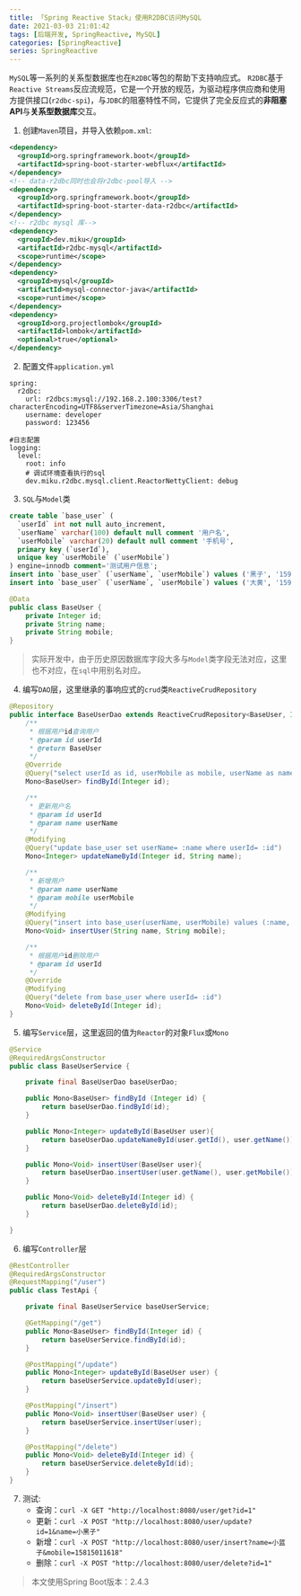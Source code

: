 ```yaml
---
title: 「Spring Reactive Stack」使用R2DBC访问MySQL
date: 2021-03-03 21:01:42
tags: [后端开发, SpringReactive, MySQL]
categories: [SpringReactive]
series: SpringReactive
---
```


`MySQL`等一系列的关系型数据库也在`R2DBC`等包的帮助下支持响应式。
`R2DBC`基于`Reactive Streams`反应流规范，它是一个开放的规范，为驱动程序供应商和使用方提供接口(`r2dbc-spi`)，与`JDBC`的阻塞特性不同，它提供了完全反应式的**非阻塞API**与**关系型数据库**交互。<!-- more -->

1. 创建`Maven`项目，并导入依赖`pom.xml`:
``` xml
<dependency>
  <groupId>org.springframework.boot</groupId>
  <artifactId>spring-boot-starter-webflux</artifactId>
</dependency>
<!-- data-r2dbc同时也会将r2dbc-pool导入 -->
<dependency>
  <groupId>org.springframework.boot</groupId>
  <artifactId>spring-boot-starter-data-r2dbc</artifactId>
</dependency>
<!-- r2dbc mysql 库-->
<dependency>
  <groupId>dev.miku</groupId>
  <artifactId>r2dbc-mysql</artifactId>
  <scope>runtime</scope>
</dependency>
<dependency>
  <groupId>mysql</groupId>
  <artifactId>mysql-connector-java</artifactId>
  <scope>runtime</scope>
</dependency>
<dependency>
  <groupId>org.projectlombok</groupId>
  <artifactId>lombok</artifactId>
  <optional>true</optional>
</dependency>
```

2. 配置文件`application.yml`
``` ymal
spring:
  r2dbc:
    url: r2dbcs:mysql://192.168.2.100:3306/test?characterEncoding=UTF8&serverTimezone=Asia/Shanghai
    username: developer
    password: 123456
    
#日志配置
logging:
  level:
    root: info
    # 调试环境查看执行的sql
    dev.miku.r2dbc.mysql.client.ReactorNettyClient: debug
```

3. `SQL`与`Model`类
``` sql
create table `base_user` (
  `userId` int not null auto_increment,
  `userName` varchar(100) default null comment '用户名',
  `userMobile` varchar(20) default null comment '手机号',
  primary key (`userId`),
  unique key `userMobile` (`userMobile`)
) engine=innodb comment='测试用户信息';
insert into `base_user` (`userName`, `userMobile`) values ('黑子', '15914061216');
insert into `base_user` (`userName`, `userMobile`) values ('大黄', '15914061217');
```

``` java
@Data
public class BaseUser {
    private Integer id;
    private String name;
    private String mobile;
}
```
> 实际开发中，由于历史原因数据库字段大多与`Model`类字段无法对应，这里也不对应，在`sql`中用别名对应。

4. 编写`DAO`层，这里继承的事响应式的`crud`类`ReactiveCrudRepository`
``` java
@Repository
public interface BaseUserDao extends ReactiveCrudRepository<BaseUser, Integer> {
    /**
     * 根据用户id查询用户
     * @param id userId
     * @return BaseUser
     */
    @Override
    @Query("select userId as id, userMobile as mobile, userName as name from base_user where userId= :id")
    Mono<BaseUser> findById(Integer id);

    /**
     * 更新用户名
     * @param id userId
     * @param name userName
     */
    @Modifying
    @Query("update base_user set userName= :name where userId= :id")
    Mono<Integer> updateNameById(Integer id, String name);

    /**
     * 新增用户
     * @param name userName
     * @param mobile userMobile
     */
    @Modifying
    @Query("insert into base_user(userName, userMobile) values (:name, :mobile)")
    Mono<Void> insertUser(String name, String mobile);

    /**
     * 根据用户id删除用户
     * @param id userId
     */
    @Override
    @Modifying
    @Query("delete from base_user where userId= :id")
    Mono<Void> deleteById(Integer id);
}
```

5. 编写`Service`层，这里返回的值为`Reactor`的对象`Flux`或`Mono`
``` java
@Service
@RequiredArgsConstructor
public class BaseUserService {

    private final BaseUserDao baseUserDao;

    public Mono<BaseUser> findById (Integer id) {
        return baseUserDao.findById(id);
    }

    public Mono<Integer> updateById(BaseUser user){
        return baseUserDao.updateNameById(user.getId(), user.getName());
    }

    public Mono<Void> insertUser(BaseUser user){
        return baseUserDao.insertUser(user.getName(), user.getMobile());
    }

    public Mono<Void> deleteById(Integer id) {
        return baseUserDao.deleteById(id);
    }

}
```

6. 编写`Controller`层
``` java
@RestController
@RequiredArgsConstructor
@RequestMapping("/user")
public class TestApi {

    private final BaseUserService baseUserService;

    @GetMapping("/get")
    public Mono<BaseUser> findById(Integer id) {
        return baseUserService.findById(id);
    }

    @PostMapping("/update")
    public Mono<Integer> updateById(BaseUser user) {
        return baseUserService.updateById(user);
    }

    @PostMapping("/insert")
    public Mono<Void> insertUser(BaseUser user) {
        return baseUserService.insertUser(user);
    }

    @PostMapping("/delete")
    public Mono<Void> deleteById(Integer id) {
        return baseUserService.deleteById(id);
    }
}
```

7. 测试:
    + 查询：`curl -X GET "http://localhost:8080/user/get?id=1"`
    + 更新：`curl -X POST "http://localhost:8080/user/update?id=1&name=小黑子"`
    + 新增：`curl -X POST "http://localhost:8080/user/insert?name=小蓝子&mobile=15815011618"`
    + 删除：`curl -X POST "http://localhost:8080/user/delete?id=1"`

> 本文使用Spring Boot版本：2.4.3

